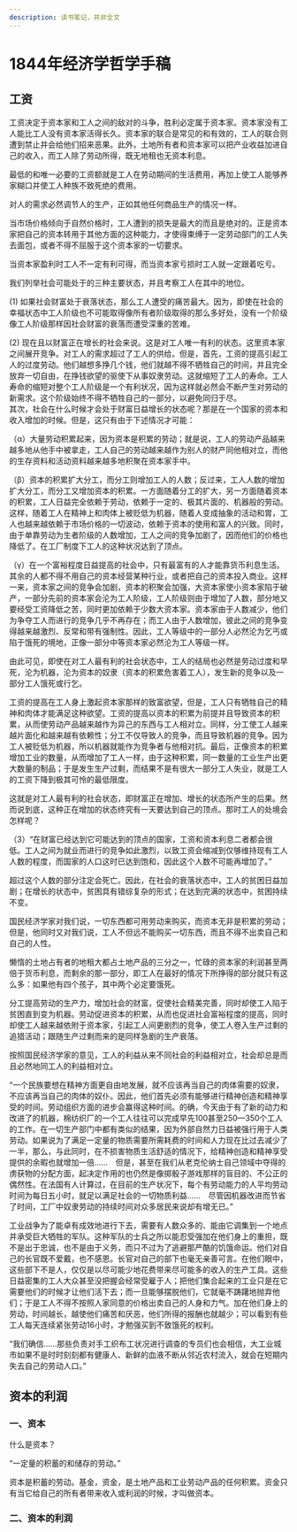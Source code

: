 ```yaml
---
description: 读书笔记，并非全文
---
```


# 1844年经济学哲学手稿

## 工资

工资决定于资本家和工人之间的敌对的斗争，胜利必定属于资本家。资本家没有工人能比工人没有资本家活得长久。资本家的联合是常见的和有效的，工人的联合则遭到禁止并会给他们招来恶果。此外，土地所有者和资本家可以把产业收益加进自己的收入，而工人除了劳动所得，既无地租也无资本利息。

最低的和唯一必要的工资额就是工人在劳动期间的生活费用，再加上使工人能够养家糊口并使工人种族不致死绝的费用。

对人的需求必然调节人的生产，正如其他任何商品生产的情况一样。

当市场价格倾向于自然价格时，工人遭到的损失是最大的而且是绝对的。正是资本家把自己的资本转用于其他方面的这种能力，才使得束缚于一定劳动部门的工人失去面包，或者不得不屈服于这个资本家的一切要求。

当资本家盈利时工人不一定有利可得，而当资本家亏损时工人就一定跟着吃亏。

我们列举社会可能处于的三种主要状态，并且考察工人在其中的地位。

(1) 如果社会财富处于衰落状态，那么工人遭受的痛苦最大。因为，即使在社会的幸福状态中工人阶级也不可能取得像所有者阶级取得的那么多好处，没有一个阶级像工人阶级那样因社会财富的衰落而遭受深重的苦难。

(2) 现在且以财富正在增长的社会来说。这是对工人唯一有利的状态。这里资本家之间展开竞争。对工人的需求超过了工人的供给。但是，首先，工资的提高引起工人的过度劳动。他们越想多挣几个钱，他们就越不得不牺牲自己的时间，并且完全放弃一切自由，在挣钱欲望的驱使下从事奴隶劳动。这就缩短了工人的寿命。工人寿命的缩短对整个工人阶级是一个有利状况，因为这样就必然会不断产生对劳动的新需求。这个阶级始终不得不牺牲自己的一部分，以避免同归于尽。\
其次，社会在什么时候才会处于财富日益增长的状态呢？那是在一个国家的资本和收入增加的时候。但是，这只有由于下述情况才可能：

（α）大量劳动积累起来，因为资本是积累的劳动；就是说，工人的劳动产品越来越多地从他手中被拿走，工人自己的劳动越来越作为别人的财产同他相对立，而他的生存资料和活动资料越来越多地积聚在资本家手中。

（β）资本的积累扩大分工，而分工则增加工人的人数；反过来，工人人数的增加扩大分工，而分工又增加资本的积累。一方面随着分工的扩大，另一方面随着资本的积累，工人日益完全依赖于劳动，依赖于一定的、极其片面的、机器般的劳动。这样，随着工人在精神上和肉体上被贬低为机器，随着人变成抽象的活动和胃，工人也越来越依赖于市场价格的一切波动，依赖于资本的使用和富人的兴致。同时，由于单靠劳动为生者阶级的人数增加，工人之间的竞争加剧了，因而他们的价格也降低了。在工厂制度下工人的这种状况达到了顶点。

（γ）在一个富裕程度日益提高的社会中，只有最富有的人才能靠货币利息生活。其余的人都不得不用自己的资本经营某种行业，或者把自己的资本投入商业。这样一来，资本家之间的竞争会加剧，资本的积聚会加强，大资本家使小资本家陷于破产，一部分先前的资本家会沦为工人阶级，工人阶级则由于增加了人数，部分地又要经受工资降低之苦，同时更加依赖于少数大资本家。资本家由于人数减少，他们为争夺工人而进行的竞争几乎不再存在；而工人由于人数增加，彼此之间的竞争变得越来越激烈、反常和带有强制性。因此，工人等级中的一部分人必然沦为乞丐或陷于饿死的境地，正像一部分中等资本家必然沦为工人等级一样。

由此可见，即使在对工人最有利的社会状态中，工人的结局也必然是劳动过度和早死，沦为机器，沦为资本的奴隶（资本的积累危害着工人），发生新的竞争以及一部分工人饿死或行乞。

工资的提高在工人身上激起资本家那样的致富欲望，但是，工人只有牺牲自己的精神和肉体才能满足这种欲望。工资的提高以资本的积累为前提并且导致资本的积累，从而使劳动产品越来越作为异己的东西与工人相对立。同样，分工使工人越来越片面化和越来越有依赖性；分工不仅导致人的竞争，而且导致机器的竞争。因为工人被贬低为机器，所以机器就能作为竞争者与他相对抗。最后，正像资本的积累增加工业的数量，从而增加了工人一样，由于这种积累，同一数量的工业生产出更大数量的制品；于是发生生产过剩，而结果不是有很大一部分工人失业，就是工人的工资下降到极其可怜的最低限度。

这就是对工人最有利的社会状态，即财富正在增加、增长的状态所产生的后果。然而说到底，这种正在增加的状态终究有一天要达到自己的顶点。那时工人的处境会怎样呢？

（3）“在财富已经达到它可能达到的顶点的国家，工资和资本利息二者都会很低。工人之间为就业而进行的竞争如此激烈，以致工资会缩减到仅够维持现有工人人数的程度，而国家的人口这时已达到饱和，因此这个人数不可能再增加了。”

超过这个人数的部分注定会死亡。因此，在社会的衰落状态中，工人的贫困日益加剧；在增长的状态中，贫困具有错综复杂的形式；在达到完满的状态中，贫困持续不变。



国民经济学家对我们说，一切东西都可用劳动来购买，而资本无非是积累的劳动；但是，他同时又对我们说，工人不但远不能购买一切东西，而且不得不出卖自己和自己的人性。

懒惰的土地占有者的地租大都占土地产品的三分之一，忙碌的资本家的利润甚至两倍于货币利息，而剩余的那一部分，即工人在最好的情况下所挣得的部分就只有这么多：如果他有四个孩子，其中两个必定要饿死。

分工提高劳动的生产力，增加社会的财富，促使社会精美完善，同时却使工人陷于贫困直到变为机器。劳动促进资本的积累，从而也促进社会富裕程度的提高，同时却使工人越来越依附于资本家，引起工人间更剧烈的竞争，使工人卷入生产过剩的追猎活动；跟随生产过剩而来的是同样急剧的生产衰落。

按照国民经济学家的意见，工人的利益从来不同社会的利益相对立，社会却总是而且必然地同工人的利益相对立。



“一个民族要想在精神方面更自由地发展，就不应该再当自己的肉体需要的奴隶，不应该再当自己的肉体的奴仆。因此，他们首先必须有能够进行精神创造和精神享受的时间。劳动组织方面的进步会赢得这种时间。的确，今天由于有了新的动力和改进了的机器，棉纺织厂的一个工人往往可以完成早先100甚至250—350个工人的工作。在一切生产部门中都有类似的结果，因为外部自然力日益被强行用于人类劳动。如果说为了满足一定量的物质需要所需耗费的时间和人力现在比过去减少了一半，那么，与此同时，在不损害物质生活舒适的情况下，给精神创造和精神享受提供的余暇也就增加一倍……　但是，甚至在我们从老克伦纳士自己领域中夺得的虏获物的分配方面，起决定作用的也仍然是像掷骰子游戏那样的盲目的、不公正的偶然性。在法国有人计算过，在目前的生产状况下，每个有劳动能力的人平均劳动时间为每日五小时，就足以满足社会的一切物质利益……　尽管因机器改进而节省了时间，工厂中奴隶劳动的持续时间对众多居民来说却有增无已。”



工业战争为了能卓有成效地进行下去，需要有人数众多的、能由它调集到一个地点并承受巨大牺牲的军队。这种军队的士兵之所以能忍受强加在他们身上的重担，既不是出于忠诚，也不是由于义务，而只不过为了逃避那严酷的饥饿命运。他们对自己的长官既不爱戴，也不感恩。长官对自己的部下也毫无亲善可言。在他们眼中，这些部下不是人，仅仅是以尽可能少地花费带来尽可能多的收入的生产工具。这些日益密集的工人大众甚至没把握会经常受雇于人；把他们集合起来的工业只是在它需要他们的时候才让他们活下去；而一旦能够摆脱他们，它就毫不踌躇地抛弃他们；于是工人不得不按照人家同意的价格出卖自己的人身和力气。加在他们身上的劳动，时间越长，越使他们痛苦和厌恶，他们所得的报酬也就越少；可以看到有些工人每天连续紧张劳动16小时，才勉强买到不致饿死的权利。



“我们确信……那些负责对手工织布工状况进行调查的专员们也会相信，大工业城市如果不是时时刻刻都有健康人、新鲜的血液不断从邻近农村流入，就会在短期内失去自己的劳动人口。”



## 资本的利润

### 一、资本

什么是资本？

“一定量的积蓄的和储存的劳动。”

资本是积蓄的劳动。基金，资金，是土地产品和工业劳动产品的任何积累。资金只有当它给自己的所有者带来收入或利润的时候，才叫做资本。

### 二、资本的利润

